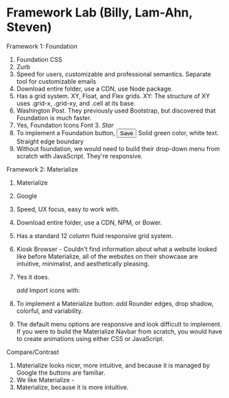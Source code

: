 # Framework Lab (Billy, Lam-Ahn, Steven)
Framework 1: Foundation
1. Foundation CSS
2. Zurb
3. Speed for users, customizable and professional semantics. Separate tool for customizable emails
4. Download entire folder, use a CDN,  use Node package.
5. Has a grid system. XY, Float, and Flex grids. 
    XY: The structure of XY uses .grid-x, .grid-xy, and .cell at its base. 
6. Washington Post. They previously used Bootstrap, but discovered that Foundation is much faster.
7. Yes, Foundation Icons Font 3. 
<i class="fi-star">Star</i>
8. To implement a Foundation button, 
    <button type="button" class="success button">Save</button>
    Solid green color, white text. Straight edge boundary
9. Without foundation, we would need to build their drop-down menu from scratch with JavaScript. They're responsive.
    
Framework 2: Materialize 
1. Materialize
2. Google
3. Speed, UX focus, easy to work with.
4. Download entire folder, use a CDN, NPM, or Bower.
5. Has a standard 12 column fluid responsive grid system.
6. Kiosk Browser - Couldn't find information about what a website looked like before Materialize, all of the websites on their showcase are intuitive, minimalist, and aesthetically pleasing. 
7. Yes it does.

      <i class="material-icons">add</i>
    Import icons with:
          <link href="https://fonts.googleapis.com/icon?family=Material+Icons" rel="stylesheet">

8.  To implement a Materialize button:
      <a class="btn-floating btn-large waves-effect waves-light red"><i class="material-icons">add</i></a>
    Rounder edges, drop shadow, colorful, and variability.
9. The default menu options are responsive and look difficult to implement. If you were to build the Materialize Navbar from scratch, you would have to create animations using either CSS or JavaScript. 

Compare/Contrast
1. Materialize looks nicer, more intuitive, and because it is managed by Google the buttons are familiar.
2. We like Materialize -
3. Materialize, because it is more intuitive.




